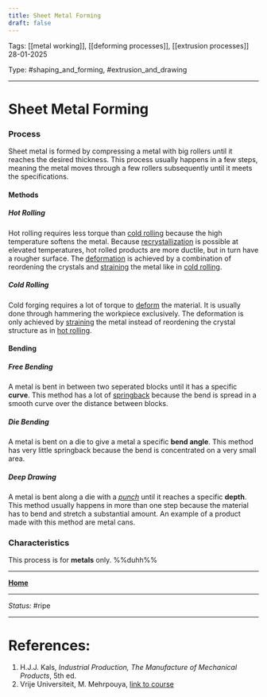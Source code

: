 ```yaml
---
title: Sheet Metal Forming
draft: false
---
```

Tags: [[metal working]], [[deforming processes]], [[extrusion processes]] <br>28-01-2025

Type: #shaping_and_forming, #extrusion_and_drawing

---
# Sheet Metal Forming
### Process
Sheet metal is formed by compressing a metal with big rollers until it reaches the desired thickness. This process usually happens in a few steps, meaning the metal moves through a few rollers subsequently until it meets the specifications.
#### Methods
##### Hot Rolling
Hot rolling requires less torque than [cold rolling](#cold%20rolling) because the high temperature softens the metal. Because [recrystallization](Crystal%20Manipulation%20and%20Deformation.md#hot%20deformation) is possible at elevated temperatures, hot rolled products are more ductile, but in turn have a rougher surface.
The [deformation](Crystal%20Manipulation%20and%20Deformation.md) is achieved by a combination of reordening the crystals and [straining](Crystal%20Manipulation%20and%20Deformation.md#Cold%20Property%20Alteration) the metal like in [cold rolling](#cold%20rolling).
##### Cold Rolling
Cold forging requires a lot of torque to [deform](Crystal%20Manipulation%20and%20Deformation.md) the material. It is usually done through hammering the workpiece exclusively. The deformation is only achieved by [straining](Crystal%20Manipulation%20and%20Deformation.md#Cold%20Property%20Alteration) the metal instead of reordening the crystal structure as in [hot rolling](#hot%20rolling).
#### Bending
##### Free Bending
A metal is bent in between two seperated blocks until it has a specific __curve__. This method has a lot of [springback](Modulus%20of%20Elasticity.md) because the bend is spread in a smooth curve over the distance between blocks.
##### Die Bending
A metal is bent on a die to give a metal a specific __bend angle__. This method has very little springback because the bend is concentrated on a very small area.
##### Deep Drawing
A metal is bent along a die with a _[punch](!%20Manufacturing%20Technologies%20Overview.md#Terms%20and%20Disambiguation)_ until it reaches a specific __depth__. This method usually happens in more than one step because the material has to bend and stretch a substantial amount. An example of a product made with this method are metal cans.

### Characteristics
This process is for __metals__ only. %%duhh%%








---
__[Home](!%20Manufacturing%20Technologies%20Overview.md)__

---
_Status:_ #ripe

---
# References:

1. H.J.J. Kals, _Industrial Production, The Manufacture of Mechanical Products_, 5th ed.
2. Vrije Universiteit, M. Mehrpouya, [link to course](https://canvas.utwente.nl/courses/15351)